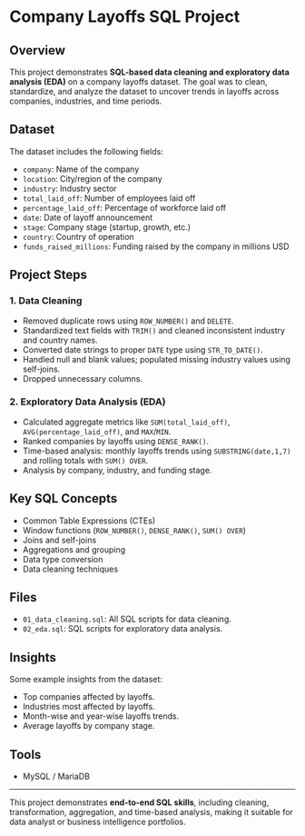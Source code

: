 # Company Layoffs SQL Project

## Overview
This project demonstrates **SQL-based data cleaning and exploratory data analysis (EDA)** on a company layoffs dataset. The goal was to clean, standardize, and analyze the dataset to uncover trends in layoffs across companies, industries, and time periods.

## Dataset
The dataset includes the following fields:
- `company`: Name of the company
- `location`: City/region of the company
- `industry`: Industry sector
- `total_laid_off`: Number of employees laid off
- `percentage_laid_off`: Percentage of workforce laid off
- `date`: Date of layoff announcement
- `stage`: Company stage (startup, growth, etc.)
- `country`: Country of operation
- `funds_raised_millions`: Funding raised by the company in millions USD

## Project Steps

### 1. Data Cleaning
- Removed duplicate rows using `ROW_NUMBER()` and `DELETE`.
- Standardized text fields with `TRIM()` and cleaned inconsistent industry and country names.
- Converted date strings to proper `DATE` type using `STR_TO_DATE()`.
- Handled null and blank values; populated missing industry values using self-joins.
- Dropped unnecessary columns.

### 2. Exploratory Data Analysis (EDA)
- Calculated aggregate metrics like `SUM(total_laid_off)`, `AVG(percentage_laid_off)`, and `MAX`/`MIN`.
- Ranked companies by layoffs using `DENSE_RANK()`.
- Time-based analysis: monthly layoffs trends using `SUBSTRING(date,1,7)` and rolling totals with `SUM() OVER`.
- Analysis by company, industry, and funding stage.

## Key SQL Concepts
- Common Table Expressions (CTEs)
- Window functions (`ROW_NUMBER()`, `DENSE_RANK()`, `SUM() OVER`)
- Joins and self-joins
- Aggregations and grouping
- Data type conversion
- Data cleaning techniques

## Files
- `01_data_cleaning.sql`: All SQL scripts for data cleaning.
- `02_eda.sql`: SQL scripts for exploratory data analysis.

## Insights
Some example insights from the dataset:
- Top companies affected by layoffs.
- Industries most affected by layoffs.
- Month-wise and year-wise layoffs trends.
- Average layoffs by company stage.

## Tools
- MySQL / MariaDB

---

This project demonstrates **end-to-end SQL skills**, including cleaning, transformation, aggregation, and time-based analysis, making it suitable for data analyst or business intelligence portfolios.

